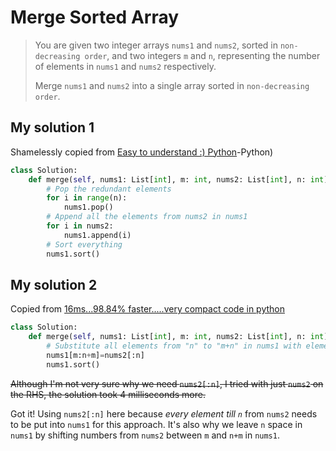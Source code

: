 # Merge Sorted Array

> You are given two integer arrays `nums1` and `nums2`, sorted in `non-decreasing order`, and two integers `m` and `n`, representing the number of elements in `nums1` and `nums2` respectively.
>
> Merge `nums1` and `nums2` into a single array sorted in `non-decreasing order`.

## My solution 1
Shamelessly copied from [Easy to understand :) Python](https://leetcode.com/problems/merge-sorted-array/discuss/1568990/Easy-to-understand-%3A)-Python)
```python
class Solution:
    def merge(self, nums1: List[int], m: int, nums2: List[int], n: int) -> None:
        # Pop the redundant elements
        for i in range(n):
            nums1.pop()
        # Append all the elements from nums2 in nums1
        for i in nums2:
            nums1.append(i)
        # Sort everything
        nums1.sort()
```

## My solution 2
Copied from [16ms...98.84% faster.....very compact code in python](https://leetcode.com/problems/merge-sorted-array/discuss/1561312/16ms...98.84-faster.....very-compact-code-in-python)
```python
class Solution:
    def merge(self, nums1: List[int], m: int, nums2: List[int], n: int) -> None:
        # Substitute all elements from "n" to "m+n" in nums1 with elements from nums2
        nums1[m:n+m]=nums2[:n]
        nums1.sort()
```
<del>Although I'm not very sure why we need `nums2[:n]`, I tried with just `nums2` on the RHS, the solution took 4 milliseconds more.</del>

Got it! Using `nums2[:n]` here because *every element till `n`* from `nums2` needs to be put into `nums1` for this approach. It's also why we leave `n` space in `nums1` by shifting numbers from `nums2` between `m` and `n+m` in `nums1`.
